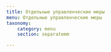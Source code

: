 ```yaml
---
title: Отдельные управленческие меры
menu: Отдельные управленческие меры
taxonomy:
    category: menu
    section: separatemm

---
```


